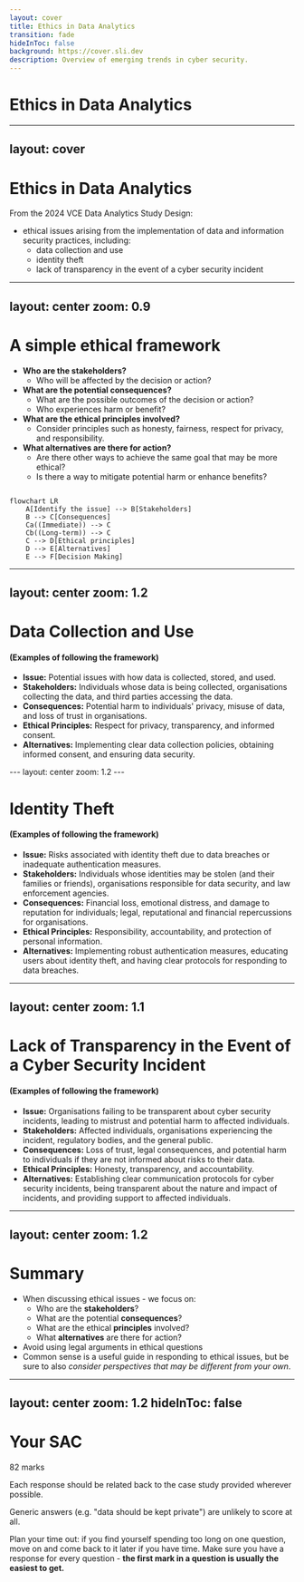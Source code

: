 ```yaml
---
layout: cover
title: Ethics in Data Analytics
transition: fade
hideInToc: false
background: https://cover.sli.dev
description: Overview of emerging trends in cyber security.
---
```


# Ethics in Data Analytics

---
layout: cover
---

# Ethics in Data Analytics

From the 2024 VCE Data Analytics Study Design:

- ethical issues arising from the implementation of data and information security practices, including:
    - data collection and use
    - identity theft
    - lack of transparency in the event of a cyber security incident

---
layout: center
zoom: 0.9
---

# A simple ethical framework

- **Who are the stakeholders?**
    - Who will be affected by the decision or action?
- **What are the potential consequences?**
    - What are the possible outcomes of the decision or action?
    - Who experiences harm or benefit?
- **What are the ethical principles involved?**
    - Consider principles such as honesty, fairness, respect for privacy, and responsibility.
- **What alternatives are there for action?**
    - Are there other ways to achieve the same goal that may be more ethical?
    - Is there a way to mitigate potential harm or enhance benefits?

```mermaid

flowchart LR
    A[Identify the issue] --> B[Stakeholders]
    B --> C[Consequences]
    Ca((Immediate)) --> C
    Cb((Long-term)) --> C 
    C --> D[Ethical principles]
    D --> E[Alternatives]
    E --> F[Decision Making]
```

---
layout: center
zoom: 1.2
---

# Data Collection and Use
#### (Examples of following the framework)

<v-clicks>

- **Issue:** Potential issues with how data is collected, stored, and used.
- **Stakeholders:** Individuals whose data is being collected, organisations collecting the data, and third parties accessing the data.
- **Consequences:** Potential harm to individuals' privacy, misuse of data, and loss of trust in organisations.
- **Ethical Principles:** Respect for privacy, transparency, and informed consent.
- **Alternatives:** Implementing clear data collection policies, obtaining informed consent, and ensuring data security.

</v-clicks>
---
layout: center
zoom: 1.2
---

# Identity Theft 
#### (Examples of following the framework)

<v-clicks>

- **Issue:** Risks associated with identity theft due to data breaches or inadequate authentication measures.
- **Stakeholders:** Individuals whose identities may be stolen (and their families or friends), organisations responsible for data security, and law enforcement agencies.
- **Consequences:** Financial loss, emotional distress, and damage to reputation for individuals; legal, reputational and financial repercussions for organisations. 
- **Ethical Principles:** Responsibility, accountability, and protection of personal information.
- **Alternatives:** Implementing robust authentication measures, educating users about identity theft, and having clear protocols for responding to data breaches.

</v-clicks>

---
layout: center
zoom: 1.1
---

# Lack of Transparency in the Event of a Cyber Security Incident 
#### (Examples of following the framework)

<v-clicks>

- **Issue:** Organisations failing to be transparent about cyber security incidents, leading to mistrust and potential harm to affected individuals.
- **Stakeholders:** Affected individuals, organisations experiencing the incident, regulatory bodies, and the general public.
- **Consequences:** Loss of trust, legal consequences, and potential harm to individuals if they are not informed about risks to their data.
- **Ethical Principles:** Honesty, transparency, and accountability.
- **Alternatives:** Establishing clear communication protocols for cyber security incidents, being transparent about the nature and impact of incidents, and providing support to affected individuals.

</v-clicks>

---
layout: center
zoom: 1.2
---

# Summary

- When discussing ethical issues - we focus on:
    - Who are the **stakeholders**?
    - What are the potential **consequences**?
    - What are the ethical **principles** involved?
    - What **alternatives** are there for action?
- Avoid using legal arguments in ethical questions
- Common sense is a useful guide in responding to ethical issues, but be sure to also *consider perspectives that may be different from your own*.

---
layout: center
zoom: 1.2
hideInToc: false
---

# Your SAC

82 marks

Each response should be related back to the case study provided wherever possible.

Generic answers (e.g. "data should be kept private") are unlikely to score at all.

Plan your time out: if you find yourself spending too long on one question, move on and come back to it later if you have time. Make sure you have a response for every question - **the first mark in a question is usually the easiest to get.**